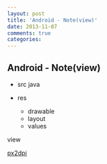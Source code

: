 ```yaml
---
layout: post
title: 'Android - Note(view)'
date: 2013-11-07
comments: true
categories:
---
```

## Android - Note(view)

* src
java

* res
  * drawable
  * layout
  * values

view

[px2dpi](http://labs.rampinteractive.co.uk/android_dp_px_calculator/)
